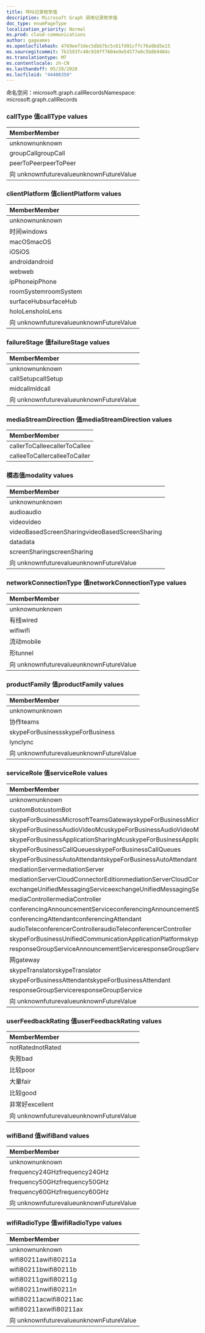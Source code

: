 ```yaml
---
title: 呼叫记录枚举值
description: Microsoft Graph 调用记录枚举值
doc_type: enumPageType
localization_priority: Normal
ms.prod: cloud-communications
author: gageames
ms.openlocfilehash: 4769eef3dec5dbb7bc5c61fd91cffc76a9bd5e15
ms.sourcegitcommit: 7b1593fc40c910ff7604e9e54577e0c5b8b948dc
ms.translationtype: MT
ms.contentlocale: zh-CN
ms.lasthandoff: 05/28/2020
ms.locfileid: "44408358"
---
```

<span data-ttu-id="5cb49-103">命名空间：microsoft.graph.callRecords</span><span class="sxs-lookup"><span data-stu-id="5cb49-103">Namespace: microsoft.graph.callRecords</span></span>

### <a name="calltype-values"></a><span data-ttu-id="5cb49-104">callType 值</span><span class="sxs-lookup"><span data-stu-id="5cb49-104">callType values</span></span>

| <span data-ttu-id="5cb49-105">Member</span><span class="sxs-lookup"><span data-stu-id="5cb49-105">Member</span></span>
|:--------------
| <span data-ttu-id="5cb49-106">unknown</span><span class="sxs-lookup"><span data-stu-id="5cb49-106">unknown</span></span>
| <span data-ttu-id="5cb49-107">groupCall</span><span class="sxs-lookup"><span data-stu-id="5cb49-107">groupCall</span></span>
| <span data-ttu-id="5cb49-108">peerToPeer</span><span class="sxs-lookup"><span data-stu-id="5cb49-108">peerToPeer</span></span>
| <span data-ttu-id="5cb49-109">向 unknownfuturevalue</span><span class="sxs-lookup"><span data-stu-id="5cb49-109">unknownFutureValue</span></span>

### <a name="clientplatform-values"></a><span data-ttu-id="5cb49-110">clientPlatform 值</span><span class="sxs-lookup"><span data-stu-id="5cb49-110">clientPlatform values</span></span>

| <span data-ttu-id="5cb49-111">Member</span><span class="sxs-lookup"><span data-stu-id="5cb49-111">Member</span></span>
|:--------------
| <span data-ttu-id="5cb49-112">unknown</span><span class="sxs-lookup"><span data-stu-id="5cb49-112">unknown</span></span>
| <span data-ttu-id="5cb49-113">时间</span><span class="sxs-lookup"><span data-stu-id="5cb49-113">windows</span></span>
| <span data-ttu-id="5cb49-114">macOS</span><span class="sxs-lookup"><span data-stu-id="5cb49-114">macOS</span></span>
| <span data-ttu-id="5cb49-115">iOS</span><span class="sxs-lookup"><span data-stu-id="5cb49-115">iOS</span></span>
| <span data-ttu-id="5cb49-116">android</span><span class="sxs-lookup"><span data-stu-id="5cb49-116">android</span></span>
| <span data-ttu-id="5cb49-117">web</span><span class="sxs-lookup"><span data-stu-id="5cb49-117">web</span></span>
| <span data-ttu-id="5cb49-118">ipPhone</span><span class="sxs-lookup"><span data-stu-id="5cb49-118">ipPhone</span></span>
| <span data-ttu-id="5cb49-119">roomSystem</span><span class="sxs-lookup"><span data-stu-id="5cb49-119">roomSystem</span></span>
| <span data-ttu-id="5cb49-120">surfaceHub</span><span class="sxs-lookup"><span data-stu-id="5cb49-120">surfaceHub</span></span>
| <span data-ttu-id="5cb49-121">holoLens</span><span class="sxs-lookup"><span data-stu-id="5cb49-121">holoLens</span></span>
| <span data-ttu-id="5cb49-122">向 unknownfuturevalue</span><span class="sxs-lookup"><span data-stu-id="5cb49-122">unknownFutureValue</span></span>

### <a name="failurestage-values"></a><span data-ttu-id="5cb49-123">failureStage 值</span><span class="sxs-lookup"><span data-stu-id="5cb49-123">failureStage values</span></span>

| <span data-ttu-id="5cb49-124">Member</span><span class="sxs-lookup"><span data-stu-id="5cb49-124">Member</span></span>
|:--------------
| <span data-ttu-id="5cb49-125">unknown</span><span class="sxs-lookup"><span data-stu-id="5cb49-125">unknown</span></span>
| <span data-ttu-id="5cb49-126">callSetup</span><span class="sxs-lookup"><span data-stu-id="5cb49-126">callSetup</span></span>
| <span data-ttu-id="5cb49-127">midcall</span><span class="sxs-lookup"><span data-stu-id="5cb49-127">midcall</span></span>
| <span data-ttu-id="5cb49-128">向 unknownfuturevalue</span><span class="sxs-lookup"><span data-stu-id="5cb49-128">unknownFutureValue</span></span>

### <a name="mediastreamdirection-values"></a><span data-ttu-id="5cb49-129">mediaStreamDirection 值</span><span class="sxs-lookup"><span data-stu-id="5cb49-129">mediaStreamDirection values</span></span>

| <span data-ttu-id="5cb49-130">Member</span><span class="sxs-lookup"><span data-stu-id="5cb49-130">Member</span></span>
|:--------------
| <span data-ttu-id="5cb49-131">callerToCallee</span><span class="sxs-lookup"><span data-stu-id="5cb49-131">callerToCallee</span></span>
| <span data-ttu-id="5cb49-132">calleeToCaller</span><span class="sxs-lookup"><span data-stu-id="5cb49-132">calleeToCaller</span></span>

### <a name="modality-values"></a><span data-ttu-id="5cb49-133">模态值</span><span class="sxs-lookup"><span data-stu-id="5cb49-133">modality values</span></span>

| <span data-ttu-id="5cb49-134">Member</span><span class="sxs-lookup"><span data-stu-id="5cb49-134">Member</span></span>
|:--------------
| <span data-ttu-id="5cb49-135">unknown</span><span class="sxs-lookup"><span data-stu-id="5cb49-135">unknown</span></span>
| <span data-ttu-id="5cb49-136">audio</span><span class="sxs-lookup"><span data-stu-id="5cb49-136">audio</span></span>
| <span data-ttu-id="5cb49-137">video</span><span class="sxs-lookup"><span data-stu-id="5cb49-137">video</span></span>
| <span data-ttu-id="5cb49-138">videoBasedScreenSharing</span><span class="sxs-lookup"><span data-stu-id="5cb49-138">videoBasedScreenSharing</span></span>
| <span data-ttu-id="5cb49-139">data</span><span class="sxs-lookup"><span data-stu-id="5cb49-139">data</span></span>
| <span data-ttu-id="5cb49-140">screenSharing</span><span class="sxs-lookup"><span data-stu-id="5cb49-140">screenSharing</span></span>
| <span data-ttu-id="5cb49-141">向 unknownfuturevalue</span><span class="sxs-lookup"><span data-stu-id="5cb49-141">unknownFutureValue</span></span>

### <a name="networkconnectiontype-values"></a><span data-ttu-id="5cb49-142">networkConnectionType 值</span><span class="sxs-lookup"><span data-stu-id="5cb49-142">networkConnectionType values</span></span>

| <span data-ttu-id="5cb49-143">Member</span><span class="sxs-lookup"><span data-stu-id="5cb49-143">Member</span></span>
|:--------------
| <span data-ttu-id="5cb49-144">unknown</span><span class="sxs-lookup"><span data-stu-id="5cb49-144">unknown</span></span>
| <span data-ttu-id="5cb49-145">有线</span><span class="sxs-lookup"><span data-stu-id="5cb49-145">wired</span></span>
| <span data-ttu-id="5cb49-146">wifi</span><span class="sxs-lookup"><span data-stu-id="5cb49-146">wifi</span></span>
| <span data-ttu-id="5cb49-147">流动</span><span class="sxs-lookup"><span data-stu-id="5cb49-147">mobile</span></span>
| <span data-ttu-id="5cb49-148">形</span><span class="sxs-lookup"><span data-stu-id="5cb49-148">tunnel</span></span>
| <span data-ttu-id="5cb49-149">向 unknownfuturevalue</span><span class="sxs-lookup"><span data-stu-id="5cb49-149">unknownFutureValue</span></span>

### <a name="productfamily-values"></a><span data-ttu-id="5cb49-150">productFamily 值</span><span class="sxs-lookup"><span data-stu-id="5cb49-150">productFamily values</span></span>

| <span data-ttu-id="5cb49-151">Member</span><span class="sxs-lookup"><span data-stu-id="5cb49-151">Member</span></span>
|:--------------
| <span data-ttu-id="5cb49-152">unknown</span><span class="sxs-lookup"><span data-stu-id="5cb49-152">unknown</span></span>
| <span data-ttu-id="5cb49-153">协作</span><span class="sxs-lookup"><span data-stu-id="5cb49-153">teams</span></span>
| <span data-ttu-id="5cb49-154">skypeForBusiness</span><span class="sxs-lookup"><span data-stu-id="5cb49-154">skypeForBusiness</span></span>
| <span data-ttu-id="5cb49-155">lync</span><span class="sxs-lookup"><span data-stu-id="5cb49-155">lync</span></span>
| <span data-ttu-id="5cb49-156">向 unknownfuturevalue</span><span class="sxs-lookup"><span data-stu-id="5cb49-156">unknownFutureValue</span></span>

### <a name="servicerole-values"></a><span data-ttu-id="5cb49-157">serviceRole 值</span><span class="sxs-lookup"><span data-stu-id="5cb49-157">serviceRole values</span></span>

| <span data-ttu-id="5cb49-158">Member</span><span class="sxs-lookup"><span data-stu-id="5cb49-158">Member</span></span>
|:--------------
| <span data-ttu-id="5cb49-159">unknown</span><span class="sxs-lookup"><span data-stu-id="5cb49-159">unknown</span></span>
| <span data-ttu-id="5cb49-160">customBot</span><span class="sxs-lookup"><span data-stu-id="5cb49-160">customBot</span></span>
| <span data-ttu-id="5cb49-161">skypeForBusinessMicrosoftTeamsGateway</span><span class="sxs-lookup"><span data-stu-id="5cb49-161">skypeForBusinessMicrosoftTeamsGateway</span></span>
| <span data-ttu-id="5cb49-162">skypeForBusinessAudioVideoMcu</span><span class="sxs-lookup"><span data-stu-id="5cb49-162">skypeForBusinessAudioVideoMcu</span></span>
| <span data-ttu-id="5cb49-163">skypeForBusinessApplicationSharingMcu</span><span class="sxs-lookup"><span data-stu-id="5cb49-163">skypeForBusinessApplicationSharingMcu</span></span>
| <span data-ttu-id="5cb49-164">skypeForBusinessCallQueues</span><span class="sxs-lookup"><span data-stu-id="5cb49-164">skypeForBusinessCallQueues</span></span>
| <span data-ttu-id="5cb49-165">skypeForBusinessAutoAttendant</span><span class="sxs-lookup"><span data-stu-id="5cb49-165">skypeForBusinessAutoAttendant</span></span>
| <span data-ttu-id="5cb49-166">mediationServer</span><span class="sxs-lookup"><span data-stu-id="5cb49-166">mediationServer</span></span>
| <span data-ttu-id="5cb49-167">mediationServerCloudConnectorEdition</span><span class="sxs-lookup"><span data-stu-id="5cb49-167">mediationServerCloudConnectorEdition</span></span>
| <span data-ttu-id="5cb49-168">exchangeUnifiedMessagingService</span><span class="sxs-lookup"><span data-stu-id="5cb49-168">exchangeUnifiedMessagingService</span></span>
| <span data-ttu-id="5cb49-169">mediaController</span><span class="sxs-lookup"><span data-stu-id="5cb49-169">mediaController</span></span>
| <span data-ttu-id="5cb49-170">conferencingAnnouncementService</span><span class="sxs-lookup"><span data-stu-id="5cb49-170">conferencingAnnouncementService</span></span>
| <span data-ttu-id="5cb49-171">conferencingAttendant</span><span class="sxs-lookup"><span data-stu-id="5cb49-171">conferencingAttendant</span></span>
| <span data-ttu-id="5cb49-172">audioTeleconferencerController</span><span class="sxs-lookup"><span data-stu-id="5cb49-172">audioTeleconferencerController</span></span>
| <span data-ttu-id="5cb49-173">skypeForBusinessUnifiedCommunicationApplicationPlatform</span><span class="sxs-lookup"><span data-stu-id="5cb49-173">skypeForBusinessUnifiedCommunicationApplicationPlatform</span></span>
| <span data-ttu-id="5cb49-174">responseGroupServiceAnnouncementService</span><span class="sxs-lookup"><span data-stu-id="5cb49-174">responseGroupServiceAnnouncementService</span></span>
| <span data-ttu-id="5cb49-175">网</span><span class="sxs-lookup"><span data-stu-id="5cb49-175">gateway</span></span>
| <span data-ttu-id="5cb49-176">skypeTranslator</span><span class="sxs-lookup"><span data-stu-id="5cb49-176">skypeTranslator</span></span>
| <span data-ttu-id="5cb49-177">skypeForBusinessAttendant</span><span class="sxs-lookup"><span data-stu-id="5cb49-177">skypeForBusinessAttendant</span></span>
| <span data-ttu-id="5cb49-178">responseGroupService</span><span class="sxs-lookup"><span data-stu-id="5cb49-178">responseGroupService</span></span>
| <span data-ttu-id="5cb49-179">向 unknownfuturevalue</span><span class="sxs-lookup"><span data-stu-id="5cb49-179">unknownFutureValue</span></span>

### <a name="userfeedbackrating-values"></a><span data-ttu-id="5cb49-180">userFeedbackRating 值</span><span class="sxs-lookup"><span data-stu-id="5cb49-180">userFeedbackRating values</span></span>

| <span data-ttu-id="5cb49-181">Member</span><span class="sxs-lookup"><span data-stu-id="5cb49-181">Member</span></span>
|:--------------
| <span data-ttu-id="5cb49-182">notRated</span><span class="sxs-lookup"><span data-stu-id="5cb49-182">notRated</span></span>
| <span data-ttu-id="5cb49-183">失败</span><span class="sxs-lookup"><span data-stu-id="5cb49-183">bad</span></span>
| <span data-ttu-id="5cb49-184">比较</span><span class="sxs-lookup"><span data-stu-id="5cb49-184">poor</span></span>
| <span data-ttu-id="5cb49-185">大量</span><span class="sxs-lookup"><span data-stu-id="5cb49-185">fair</span></span>
| <span data-ttu-id="5cb49-186">比较</span><span class="sxs-lookup"><span data-stu-id="5cb49-186">good</span></span>
| <span data-ttu-id="5cb49-187">非常好</span><span class="sxs-lookup"><span data-stu-id="5cb49-187">excellent</span></span>
| <span data-ttu-id="5cb49-188">向 unknownfuturevalue</span><span class="sxs-lookup"><span data-stu-id="5cb49-188">unknownFutureValue</span></span>

### <a name="wifiband-values"></a><span data-ttu-id="5cb49-189">wifiBand 值</span><span class="sxs-lookup"><span data-stu-id="5cb49-189">wifiBand values</span></span>

| <span data-ttu-id="5cb49-190">Member</span><span class="sxs-lookup"><span data-stu-id="5cb49-190">Member</span></span>
|:--------------
| <span data-ttu-id="5cb49-191">unknown</span><span class="sxs-lookup"><span data-stu-id="5cb49-191">unknown</span></span>
| <span data-ttu-id="5cb49-192">frequency24GHz</span><span class="sxs-lookup"><span data-stu-id="5cb49-192">frequency24GHz</span></span>
| <span data-ttu-id="5cb49-193">frequency50GHz</span><span class="sxs-lookup"><span data-stu-id="5cb49-193">frequency50GHz</span></span>
| <span data-ttu-id="5cb49-194">frequency60GHz</span><span class="sxs-lookup"><span data-stu-id="5cb49-194">frequency60GHz</span></span>
| <span data-ttu-id="5cb49-195">向 unknownfuturevalue</span><span class="sxs-lookup"><span data-stu-id="5cb49-195">unknownFutureValue</span></span>

### <a name="wifiradiotype-values"></a><span data-ttu-id="5cb49-196">wifiRadioType 值</span><span class="sxs-lookup"><span data-stu-id="5cb49-196">wifiRadioType values</span></span>

| <span data-ttu-id="5cb49-197">Member</span><span class="sxs-lookup"><span data-stu-id="5cb49-197">Member</span></span>
|:--------------
| <span data-ttu-id="5cb49-198">unknown</span><span class="sxs-lookup"><span data-stu-id="5cb49-198">unknown</span></span>
| <span data-ttu-id="5cb49-199">wifi80211a</span><span class="sxs-lookup"><span data-stu-id="5cb49-199">wifi80211a</span></span>
| <span data-ttu-id="5cb49-200">wifi80211b</span><span class="sxs-lookup"><span data-stu-id="5cb49-200">wifi80211b</span></span>
| <span data-ttu-id="5cb49-201">wifi80211g</span><span class="sxs-lookup"><span data-stu-id="5cb49-201">wifi80211g</span></span>
| <span data-ttu-id="5cb49-202">wifi80211n</span><span class="sxs-lookup"><span data-stu-id="5cb49-202">wifi80211n</span></span>
| <span data-ttu-id="5cb49-203">wifi80211ac</span><span class="sxs-lookup"><span data-stu-id="5cb49-203">wifi80211ac</span></span>
| <span data-ttu-id="5cb49-204">wifi80211ax</span><span class="sxs-lookup"><span data-stu-id="5cb49-204">wifi80211ax</span></span>
| <span data-ttu-id="5cb49-205">向 unknownfuturevalue</span><span class="sxs-lookup"><span data-stu-id="5cb49-205">unknownFutureValue</span></span>

<!--
{
  "type": "#page.annotation",
  "namespace": "microsoft.graph.callRecords"
}
-->
